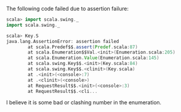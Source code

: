 The following code failed due to assertion failure:

```scala
scala> import scala.swing._
import scala.swing._

scala> Key.S
java.lang.AssertionError: assertion failed
        at scala.Predef$$.assert(Predef.scala:87)
        at scala.Enumeration$$Val.<init>(Enumeration.scala:205)
        at scala.Enumeration.Value(Enumeration.scala:145)
        at scala.swing.Key$$.<init>(Key.scala:84)
        at scala.swing.Key$$.<clinit>(Key.scala)
        at .<init>(<console>:7)
        at .<clinit>(<console>)
        at RequestResult$$.<init>(<console>:3)
        at RequestResult$$.<cli...
```

I believe it is some bad or clashing number in the enumeration.
